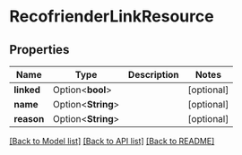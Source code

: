 # RecofrienderLinkResource

## Properties

Name | Type | Description | Notes
------------ | ------------- | ------------- | -------------
**linked** | Option<**bool**> |  | [optional]
**name** | Option<**String**> |  | [optional]
**reason** | Option<**String**> |  | [optional]

[[Back to Model list]](../README.md#documentation-for-models) [[Back to API list]](../README.md#documentation-for-api-endpoints) [[Back to README]](../README.md)


